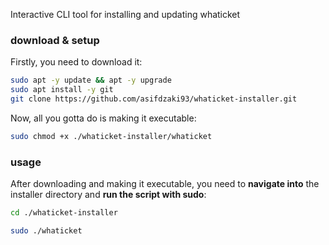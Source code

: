 Interactive CLI tool for installing and updating whaticket

### download & setup

Firstly, you need to download it:


```bash
sudo apt -y update && apt -y upgrade
sudo apt install -y git
git clone https://github.com/asifdzaki93/whaticket-installer.git
```

Now, all you gotta do is making it executable:

```bash
sudo chmod +x ./whaticket-installer/whaticket
```

### usage

After downloading and making it executable, you need to **navigate into** the installer directory and **run the script with sudo**:

```bash
cd ./whaticket-installer
```

```bash
sudo ./whaticket
```
